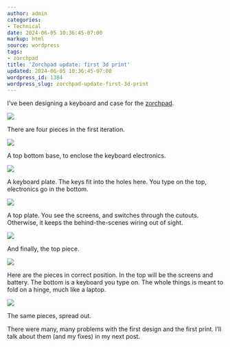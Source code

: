 ```yaml
---
author: admin
categories:
- Technical
date: 2024-06-05 10:36:45-07:00
markup: html
source: wordpress
tags:
- zorchpad
title: 'Zorchpad update: first 3d print'
updated: 2024-06-05 10:36:45-07:00
wordpress_id: 1384
wordpress_slug: zorchpad-update-first-3d-print
---
```

I’ve been designing a keyboard and case for the [zorchpad](https://blog.za3k.com/tag/zorchpad/).

[![](https://blog.za3k.com/wp-content/uploads/2024/06/all_parts_color1-664x1024.png)](https://blog.za3k.com/wp-content/uploads/2024/06/all_parts_color1.png)

There are four pieces in the first iteration.

[![](https://blog.za3k.com/wp-content/uploads/2024/06/bottom_shell-1-1024x418.png)](https://blog.za3k.com/wp-content/uploads/2024/06/bottom_shell-1.png)

A top bottom base, to enclose the keyboard electronics.

[![](https://blog.za3k.com/wp-content/uploads/2024/06/keyboard_plate_green-1024x990.png)](https://blog.za3k.com/wp-content/uploads/2024/06/keyboard_plate_green.png)

A keyboard plate. The keys fit into the holes here. You type on the top, electronics go in the bottom.

[![](https://blog.za3k.com/wp-content/uploads/2024/06/top_plate_green-1024x966.png)](https://blog.za3k.com/wp-content/uploads/2024/06/top_plate_green.png)

A top plate. You see the screens, and switches through the cutouts. Otherwise, it keeps the behind-the-scenes wiring out of sight.

[![](https://blog.za3k.com/wp-content/uploads/2024/06/top_clamshell_v2-1024x410.png)](https://blog.za3k.com/wp-content/uploads/2024/06/top_clamshell_v2.png)

And finally, the top piece.

[![](https://blog.za3k.com/wp-content/uploads/2024/06/printed_assembly.jpg)](https://blog.za3k.com/wp-content/uploads/2024/06/printed_assembly.jpg)

Here are the pieces in correct position. In the top will be the screens and battery. The bottom is a keyboard you type on. The whole things is meant to fold on a hinge, much like a laptop.

[![](https://blog.za3k.com/wp-content/uploads/2024/06/printed_parts.jpg)](https://blog.za3k.com/wp-content/uploads/2024/06/printed_parts.jpg)

The same pieces, spread out.

There were many, many problems with the first design and the first print. I’ll talk about them (and my fixes) in my next post.
